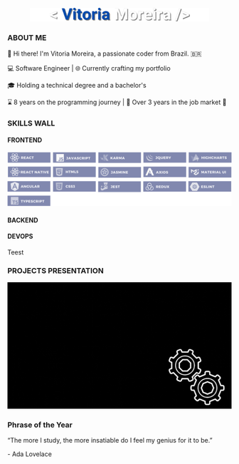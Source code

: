 <p align="center">
  <img width="80%" src="images/logo.png"/> 
</p>

### ABOUT ME


👋 Hi there! I'm Vitoria Moreira, a passionate coder from Brazil. 🇧🇷

💻 Software Engineer | 🌐 Currently crafting my portfolio

🎓 Holding a technical degree and a bachelor's 

⌛ 8 years on the programming journey | 💼 Over 3 years in the job market 🚀


### SKILLS WALL

#### FRONTEND
 <img src="images/frontend.png"/>

#### BACKEND


#### DEVOPS
Teest

### PROJECTS PRESENTATION

[![Watch the video](images/bulding.gif)](...)


### Phrase of the Year

“The more I study, the more insatiable do I feel my genius for it to be.”

\- Ada Lovelace